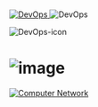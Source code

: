 #
 <a href="https://github.com/Kumarsanjeet1/DevOps">
  <img alt="DevOps" src="https://user-images.githubusercontent.com/89514486/153136311-f0de1147-c3bc-4e89-aafa-6ca908731aa6.png">  </a>
   <img alt="DevOps" src="https://user-images.githubusercontent.com/89514486/153139166-f5f99c72-19c0-4887-a1be-df30f6f38c1b.png">




![DevOps-icon](https://user-images.githubusercontent.com/89514486/153134240-82d70c02-8fde-4a82-96c4-6eba2cf70dc9.png)
 #
#     ![image](https://user-images.githubusercontent.com/89514486/155832681-6ddd535a-b5e7-490b-b4cc-80cda8c16cde.png)

   <a href="https://github.com/Kumarsanjeet1/DevOps/blob/master/Computer%20Networking.md">
         <img alt="Computer Network" src="https://user-images.githubusercontent.com/89514486/155833056-67b17cb2-245e-4659-8e87-7b899fcc8b4a.png">  </a>
         
         




